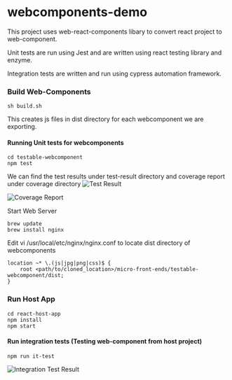 # webcomponents-demo
This project uses web-react-components libary to convert react project to web-component.

Unit tests are run using Jest and are written using react testing library and enzyme.

Integration tests are written and run using cypress automation framework.

### Build Web-Components
```sh build.sh```

This creates js files in dist directory for each webcomponent we are exporting.

#### Running Unit tests for webcomponents
```
cd testable-webcomponent
npm test
```
We can find the test results under test-result directory and coverage report under coverage directory
![Test Result](sample-images/coverage-report.png)

![Coverage Report](sample-images/unit-test-report.png)

Start Web Server
```
brew update
brew install nginx
```
Edit vi /usr/local/etc/nginx/nginx.conf to locate dist directory of webcomponents
```
location ~* \.(js|jpg|png|css)$ {
    root <path/to/cloned_location>/micro-front-ends/testable-webcomponent/dist;
}
```        

### Run Host App
```
cd react-host-app
npm install
npm start
```
#### Run integration tests (Testing web-component from host project)
```
npm run it-test
```
![Integration Test Result](sample-images/cypress-result.png)
